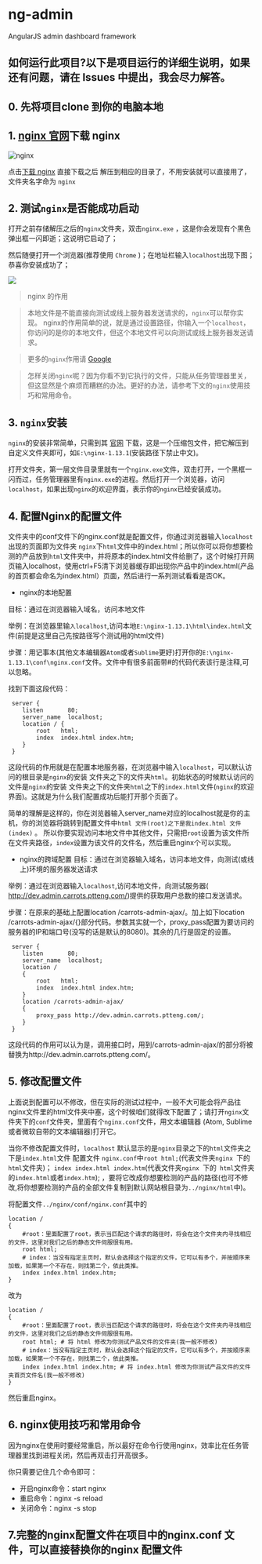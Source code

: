 # ng-admin

AngularJS admin dashboard framework

## 如何运行此项目?以下是项目运行的详细生说明，如果还有问题，请在 Issues  中提出，我会尽力解答。

## 0. 先将项目clone 到你的电脑本地

## 1. [ nginx 官网](https://nginx.org/en/download.html)下载 nginx

![nginx](https://nginx.org/nginx.png)

点击[下载 nginx](https://nginx.org/download/nginx-1.13.1.zip) 直接下载之后 解压到相应的目录了，不用安装就可以直接用了，文件夹名字命为 `nginx`  

## 2. 测试`nginx`是否能成功启动

打开之前存储解压之后的`nginx`文件夹，双击`nginx.exe` ，这是你会发现有个黑色弹出框一闪即逝；这说明它启动了；

然后随便打开一个浏览器(推荐使用 `Chrome` )；在地址栏输入`localhost`出现下图；恭喜你安装成功了；

![](https://pic2.zhimg.com/v2-845907687c3d5e6931f7390b46585add_r.png)

>  nginx 的作用

>本地文件是不能直接向测试或线上服务器发送请求的，`nginx`可以帮你实现。
nginx的作用简单的说，就是通过设置路径，你输入一个`localhost`，你访问的是你的本地文件，但这个本地文件可以向测试或线上服务器发送请求。

>更多的`nginx`作用请 [Google](https://www.google.com/search?q=nginx%E7%9A%84%E4%BD%9C%E7%94%A8&oq=nginx%E7%9A%84%E4%BD%9C%E7%94%A8&aqs=chrome..69i57.713j0j4&sourceid=chrome&ie=UTF-8#newwindow=1&q=nginx%E4%BD%9C%E7%94%A8)



>怎样关闭`nginx`呢？因为你看不到它执行的文件，只能从任务管理器里关，但这显然是个麻烦而糟糕的办法。更好的办法，请参考下文的`nginx`使用技巧和常用命令。


## 3. `nginx`安装
`nginx`的安装非常简单，只需到其 [官网](http://nginx.org/ ) 下载，这是一个压缩包文件，把它解压到自定义文件夹即可，如`E:\nginx-1.13.1`(安装路径下禁止中文)。

打开文件夹，第一层文件目录里就有一个`nginx.exe`文件，双击打开，一个黑框一闪而过，任务管理器里有`nginx.exe`的进程。然后打开一个浏览器，访问`localhost`，如果出现`nginx`的欢迎界面，表示你的`nginx`已经安装成功。

## 4. 配置Nginx的配置文件
文件夹中的conf文件下的nginx.conf就是配置文件，你通过浏览器输入`localhost`出现的页面即为文件夹 `nginx`下`html`文件中的index.html；所以你可以将你想要检测的产品放到`html`文件夹中，并将原本的index.html文件给删了，这个时候打开网页输入localhost，使用ctrl+F5清下浏览器缓存即出现你产品中的index.html(产品的首页都会命名为index.html）页面，然后进行一系列测试看看是否OK。

- nginx的本地配置

目标：通过在浏览器输入域名，访问本地文件

举例：在浏览器里输`入localhost`,访问本地`E:\nginx-1.13.1\html\index.html`文件(前提是这里自己先按路径写个测试用的html文件)

步骤：用记事本(其他文本编辑器`Atom`或者`Sublime`更好)打开你的`E:\nginx-1.13.1\conf\nginx.conf`文件。文件中有很多前面带#的代码代表该行是注释,可以忽略。

找到下面这段代码：
```     
 server {
    listen       80;
    server_name  localhost;
    location / {
        root   html;
        index  index.html index.htm;
    }
 }
```
这段代码的作用就是在配置本地服务器，在浏览器中输入`localhost`，可以默认访问的根目录是`nginx`的安装 文件夹之下的文件夹`html`。初始状态的时候默认访问的文件是`nginx`的安装 文件夹之下的文件夹`html`之下的`index.html`文件(`nginx`的欢迎界面)。这就是为什么我们配置成功后能打开那个页面了。

简单的理解是这样的，你在浏览器输入server_name对应的localhost就是你的主机，你的浏览器将跳转到配置文件中`html 文件(root)之下是我index.html 文件(index)` 。
所以你要实现访问本地文件中其他文件，只需把`root`设置为该文件所在文件夹路径，`index`设置为该文件的文件名，然后重启nginx个可以实现。

- nginx的跨域配置
目标：通过在浏览器输入域名，访问本地文件，向测试(或线上)环境的服务器发送请求

举例：通过在浏览器输入`localhost`,访问本地文件，向测试服务器( http://dev.admin.carrots.ptteng.com/)提供的获取用户总数的接口发送请求。

步骤：在原来的基础上配置location /carrots-admin-ajax/。加上如下location /carrots-admin-ajax/{}部分代码。参数其实就一个，proxy_pass配置为要访问的服务器的IP和端口号(没写的话是默认的8080)。其余的几行是固定的设置。
```    
 server {
    listen       80;
    server_name  localhost;
    location /
    {
        root   html;
        index  index.html index.htm;
    }
    location /carrots-admin-ajax/
    {
        proxy_pass http://dev.admin.carrots.ptteng.com/;
    }
 }
 ```
这段代码的作用可以认为是，调用接口时，用到/carrots-admin-ajax/的部分将被替换为http://dev.admin.carrots.ptteng.com/。


## 5. 修改配置文件

上面说到配置可以不修改，但在实际的测试过程中，一般不大可能会将产品往nginx文件里的html文件夹中塞，这个时候咱们就得改下配置了；请打开`nginx`文件夹下的`conf`文件夹，里面有个`nginx.conf`文件，用文本编辑器 (Atom, Sublime或者微软自带的文本编辑器)打开它。

当你不修改配置文件时，`localhost` 默认显示的是`nginx`目录之下的`html`文件夹之下是`index.html`文件
配置文件 `nginx.conf`中`root html;`(代表文件夹`nginx `下的` html`文件夹)； `index index.html index.htm`(代表文件夹`nginx `下的` html`文件夹的`index.html`或者`index.htm`);  ，要将它改成你想要检测的产品的路径(也可不修改,将你想要检测的产品的全部文件复制到默认网站根目录为`../nginx/html`中)。

将配置文件`../nginx/conf/nginx.conf`其中的    
```    
location /
{
    #root：里面配置了root，表示当匹配这个请求的路径时，将会在这个文件夹内寻找相应的文件，这里对我们之后的静态文件伺服很有用。
    root html;
    # index：当没有指定主页时，默认会选择这个指定的文件，它可以有多个，并按顺序来加载，如果第一个不存在，则找第二个，依此类推。
    index index.html index.htm;
}
```
改为
```
location /
{
    #root：里面配置了root，表示当匹配这个请求的路径时，将会在这个文件夹内寻找相应的文件，这里对我们之后的静态文件伺服很有用。
    root html; # 将 html 修改为你测试产品文件的文件夹(我一般不修改)
    # index：当没有指定主页时，默认会选择这个指定的文件，它可以有多个，并按顺序来加载，如果第一个不存在，则找第二个，依此类推。
    index index.html index.htm; # 将 index.html 修改为你测试产品文件的文件夹首页文件名(我一般不修改)
}
```
然后重启nginx。

## 6. nginx使用技巧和常用命令
因为nginx在使用时要经常重启，所以最好在命令行使用nginx，效率比在任务管理器里找到进程关闭，然后再双击打开高很多。

你只需要记住几个命令即可：
- 开启nginx命令：start nginx
- 重启命令：nginx -s reload
- 关闭命令：nginx -s stop

## 7.完整的nginx配置文件在项目中的nginx.conf 文件，可以直接替换你的nginx 配置文件